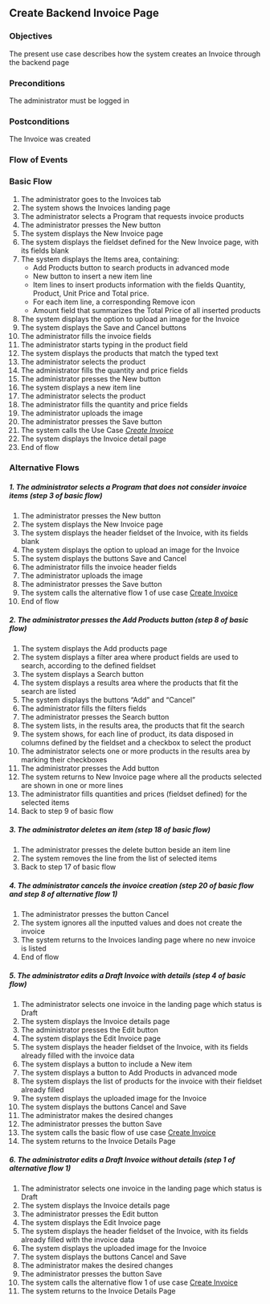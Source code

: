 ## Create Backend Invoice Page

### Objectives
The present use case describes how the system creates an Invoice through the backend page

### Preconditions
The administrator must be logged in

### Postconditions
The Invoice was created

### Flow of Events

### Basic Flow
1. The administrator goes to the Invoices tab
2. The system shows the Invoices landing page
3. The administrator selects a Program that requests invoice products
4. The administrator presses the New button
5. The system displays the New Invoice page
6. The system displays the fieldset defined for the New Invoice page, with its fields blank
7. The system displays the Items area, containing:
   - Add Products button to search products in advanced mode
   - New button to insert a new item line
   - Item lines to insert products information with the fields Quantity, Product, Unit Price and Total price.
   - For each item line, a corresponding Remove icon
   - Amount field that summarizes the Total Price of all inserted products
8. The system displays the option to upload an image for the Invoice
9. The system displays the Save and Cancel buttons 
10. The administrator fills the invoice fields
11. The administrator starts typing in the product field
12. The system displays the products that match the typed text
13. The administrator selects the product
14. The administrator fills the quantity and price fields
15. The administrator presses the New button
16. The system displays a new item line
17. The administrator selects the product
18. The administrator fills the quantity and price fields
19. The administrator uploads the image
20. The administrator presses the Save button 
21. The system calls the Use Case [*Create Invoice*](https://github.com/FieloIncentiveAutomation/fieloprp/blob/develop/doc/UC-PRP-0002-Create%20an%20Invoice.md)
22. The system displays the Invoice detail page
23. End of flow

### Alternative Flows

##### 1. The administrator selects a Program that does not consider invoice items (step 3 of basic flow)
   1. The administrator presses the New button
   2. The system displays the New Invoice page
   3. The system displays the header fieldset of the Invoice, with its fields blank
   4. The system displays the option to upload an image for the Invoice
   5. The system displays the buttons Save and Cancel
   6. The administrator fills the invoice header fields
   7. The administrator uploads the image
   8. The administrator presses the Save button
   9. The system calls the alternative flow 1 of use case [Create Invoice](?name=UC-PRP-0002)
   10. End of flow
   
##### 2. The administrator presses the Add Products button (step 8 of basic flow)
   1. The system displays the Add  products page
   2. The system displays a filter area where product fields are used to search, according to the defined fieldset
   3. The system displays a Search button
   4. The system displays a results area where the products that fit the search are listed
   5. The system displays the buttons “Add” and “Cancel”
   6. The administrator fills the filters fields
   7. The administrator presses the Search button
   8. The system lists, in the results area, the products that fit the search
   9. The system shows, for each line of product, its data disposed in columns defined by the fieldset and a checkbox to select the product 
   10. The administrator selects one or more products in the results area by marking their checkboxes
   11. The administrator presses the Add button
   12. The system returns to New Invoice page where all the products selected are shown in one or more lines
   13. The administrator fills quantities and prices (fieldset defined) for the selected items
   14. Back to step 9 of basic flow
   
##### 3. The administrator deletes an item (step 18 of basic flow)
   1. The administrator presses the delete button beside an item line
   2. The system removes the line from the list of selected items
   3. Back to step 17 of basic flow
   
##### 4. The administrator cancels the invoice creation (step 20 of basic flow and step 8 of alternative flow 1)
   1. The administrator presses the button Cancel
   2. The system ignores all the inputted values and does not create the invoice
   3. The system returns to the Invoices landing page where no new invoice is listed
   4. End of flow

##### 5. The administrator edits a Draft Invoice with details (step 4 of basic flow)
   1. The administrator selects one invoice in the landing page which status is Draft
   2. The system displays the Invoice details page
   3. The administrator presses the Edit button
   4. The system displays the Edit Invoice page
   5. The system displays the header fieldset of the Invoice, with its fields already filled with the invoice data
   6. The system displays a button to include a New item
   7. The system displays a button to Add Products in advanced mode
   8. The system displays the list of products for the invoice with their fieldset already filled
   9. The system displays the uploaded image for the Invoice
   10. The system displays the buttons Cancel and Save
   11. The administrator makes the desired changes
   12. The administrator presses the button Save
   13. The system calls the basic flow of use case [Create Invoice](?name=UC-PRP-0002)
   14. The system returns to the Invoice Details Page

##### 6. The administrator edits a Draft Invoice without details (step 1 of alternative flow 1)
   1. The administrator selects one invoice in the landing page which status is Draft
   2. The system displays the Invoice details page
   3. The administrator presses the Edit button
   4. The system displays the Edit Invoice page
   5. The system displays the header fieldset of the Invoice, with its fields already filled with the invoice data
   6. The system displays the uploaded image for the Invoice
   7. The system displays the buttons Cancel and Save
   8. The administrator makes the desired changes
   9. The administrator presses the button Save
   10. The system calls the alternative flow 1 of use case [Create Invoice](?name=UC-PRP-0002)
   11. The system returns to the Invoice Details Page
